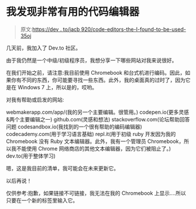 # 我发现非常有用的代码编辑器

> 原文:[https://dev . to/jacb 920/code-editors-the-I-found-to-be-used-35oj](https://dev.to/jacb920/code-editors-that-i-have-found-to-be-useful-35oj)

几天前，我加入了 Dev.to 社区。

由于我仍然是一个中级/初级程序员，我想分享一下哪些网站对我来说很好。

在我们开始之前，请注意:我目前使用 Chromebook 和台式机进行编码。因此，如果你有不同的东西，你可能要寻找一些东西。此外，我的桌面真的过时了，因为它是在 Windows 7 上，所以是的，哎哟。

对我有帮助或启发的网站:

webmakerapp.com/app/(我的另一个主要编辑。很管用。)
codepen.io(更多灵感&两个主要编辑之一)
github.com(灵感和想法)
stackoverflow.com(论坛帮助回答问题
codesandbox.io(我找到的一个很有帮助的编码编辑器)
codecademy.com(用于学习语言基础)
repl.it(用于初级 ruby 开发因为我的 Chromebook 没有 Ruby 文本编辑器。此外，我有一个管理员 Chromebook，所以我不能使用 Chrome 网络商店的其他文本编辑器，因为它们被阻止了。)
dev.to(用于整体学习)

嗯，这是我目前的清单，我可能会在未来更新它。

以后再说！

仅供参考:抱歉，如果链接不可链接，我无法在我的 Chromebook 上显示....所以只要在一个新的标签里输入它。